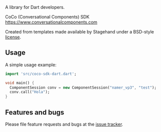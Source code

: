 A library for Dart developers.

CoCo (Conversational Components) SDK
https://www.conversationalcomponents.com

Created from templates made available by Stagehand under a BSD-style
[license](https://github.com/dart-lang/stagehand/blob/master/LICENSE).

## Usage

A simple usage example:

```dart
import 'src/coco-sdk-dart.dart';

void main() {
  ComponentSession conv = new ComponentSession("namer_vp3", "test");
  conv.call("Hola");
}
```

## Features and bugs

Please file feature requests and bugs at the [issue tracker][tracker].

[tracker]: http://example.com/issues/replaceme

